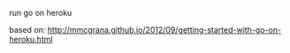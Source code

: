 run go on heroku

based on: http://mmcgrana.github.io/2012/09/getting-started-with-go-on-heroku.html
